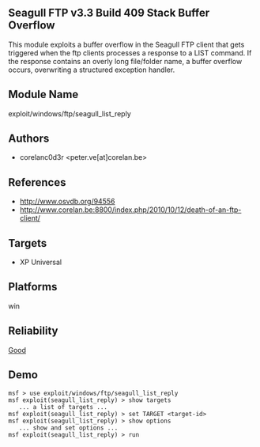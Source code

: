 ## Seagull FTP v3.3 Build 409 Stack Buffer Overflow

This module exploits a buffer overflow in the Seagull FTP 
client that gets triggered when the ftp clients processes a 
response to a LIST command. If the response contains an 
overly long file/folder name, a buffer overflow occurs, 
overwriting a structured exception handler.


## Module Name
exploit/windows/ftp/seagull_list_reply

## Authors
* corelanc0d3r <peter.ve[at]corelan.be>


## References
* http://www.osvdb.org/94556
* http://www.corelan.be:8800/index.php/2010/10/12/death-of-an-ftp-client/



## Targets
* XP Universal


## Platforms
win

## Reliability
[Good](https://github.com/rapid7/metasploit-framework/wiki/Exploit-Ranking)

## Demo

```
msf > use exploit/windows/ftp/seagull_list_reply
msf exploit(seagull_list_reply) > show targets
   ... a list of targets ...
msf exploit(seagull_list_reply) > set TARGET <target-id>
msf exploit(seagull_list_reply) > show options
   ... show and set options ...
msf exploit(seagull_list_reply) > run
```
    
    